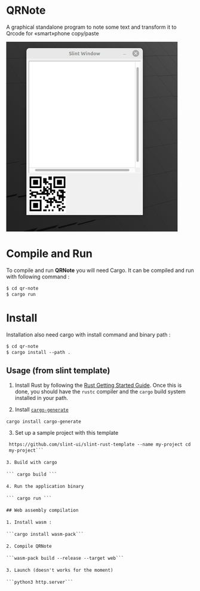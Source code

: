 # QRNote
A graphical standalone program to note some text and transform it to Qrcode for «smart»phone copy/paste

![Animated GIF demonstration of QRNote](QRNote_demo.gif "Animated GIF demonstration of QRNote")

# Compile and Run

To compile and run **QRNote** you will need Cargo. It can be compiled and run
with following command :

```shell
$ cd qr-note
$ cargo run
``` 

# Install

Installation also need cargo with install command and binary path :

```shell
$ cd qr-note
$ cargo install --path .
```

## Usage (from slint template)

1. Install Rust by following the [Rust Getting Started
   Guide](https://www.rust-lang.org/learn/get-started).  Once this is done, you
   should have the `rustc` compiler and the `cargo` build system installed in
   your path.

2. Install [`cargo-generate`](https://github.com/cargo-generate/cargo-generate)

``` cargo install cargo-generate ```

3. Set up a sample project with this template

``` cargo generate --git
 https://github.com/slint-ui/slint-rust-template --name my-project cd
 my-project```

3. Build with cargo

``` cargo build ```

4. Run the application binary

``` cargo run ```

## Web assembly compilation

1. Install wasm :

```cargo install wasm-pack```

2. Compile QRNote

```wasm-pack build --release --target web```

3. Launch (doesn't works for the moment)

```python3 http.server```
